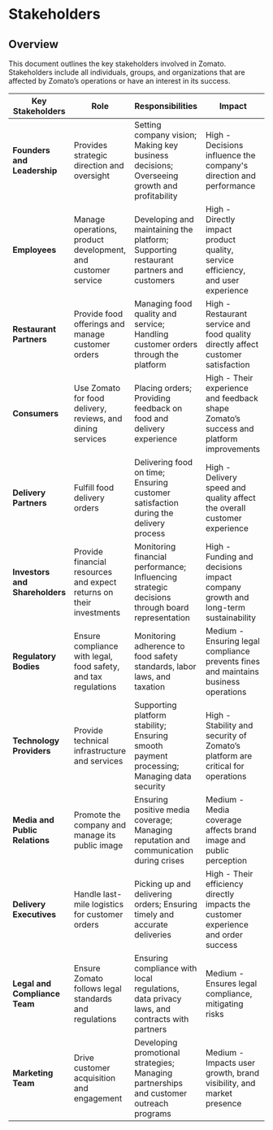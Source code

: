 
# Stakeholders

## Overview
This document outlines the key stakeholders involved in Zomato. Stakeholders include all individuals, groups, and organizations that are affected by Zomato’s operations or have an interest in its success.

| Key Stakeholders                | Role                                                                 | Responsibilities                                                                                                | Impact                                                                       |
|----------------------------------|----------------------------------------------------------------------|-----------------------------------------------------------------------------------------------------------------|------------------------------------------------------------------------------|
| **Founders and Leadership**      | Provides strategic direction and oversight                            | Setting company vision; Making key business decisions; Overseeing growth and profitability                      | High - Decisions influence the company's direction and performance           |
| **Employees**                    | Manage operations, product development, and customer service         | Developing and maintaining the platform; Supporting restaurant partners and customers                           | High - Directly impact product quality, service efficiency, and user experience |
| **Restaurant Partners**          | Provide food offerings and manage customer orders                    | Managing food quality and service; Handling customer orders through the platform                                | High - Restaurant service and food quality directly affect customer satisfaction |
| **Consumers**                    | Use Zomato for food delivery, reviews, and dining services            | Placing orders; Providing feedback on food and delivery experience                                               | High - Their experience and feedback shape Zomato’s success and platform improvements |
| **Delivery Partners**            | Fulfill food delivery orders                                          | Delivering food on time; Ensuring customer satisfaction during the delivery process                             | High - Delivery speed and quality affect the overall customer experience      |
| **Investors and Shareholders**   | Provide financial resources and expect returns on their investments   | Monitoring financial performance; Influencing strategic decisions through board representation                   | High - Funding and decisions impact company growth and long-term sustainability |
| **Regulatory Bodies**            | Ensure compliance with legal, food safety, and tax regulations        | Monitoring adherence to food safety standards, labor laws, and taxation                                          | Medium - Ensuring legal compliance prevents fines and maintains business operations |
| **Technology Providers**         | Provide technical infrastructure and services                        | Supporting platform stability; Ensuring smooth payment processing; Managing data security                        | High - Stability and security of Zomato’s platform are critical for operations |
| **Media and Public Relations**   | Promote the company and manage its public image                       | Ensuring positive media coverage; Managing reputation and communication during crises                            | Medium - Media coverage affects brand image and public perception             |
| **Delivery Executives**          | Handle last-mile logistics for customer orders                        | Picking up and delivering orders; Ensuring timely and accurate deliveries                                        | High - Their efficiency directly impacts the customer experience and order success |
| **Legal and Compliance Team**    | Ensure Zomato follows legal standards and regulations                 | Ensuring compliance with local regulations, data privacy laws, and contracts with partners                       | Medium - Ensures legal compliance, mitigating risks                          |
| **Marketing Team**               | Drive customer acquisition and engagement                            | Developing promotional strategies; Managing partnerships and customer outreach programs                         | Medium - Impacts user growth, brand visibility, and market presence           |
